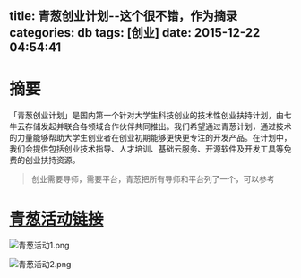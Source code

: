 title: 青葱创业计划--这个很不错，作为摘录			
categories: db
tags: [创业]
date: 2015-12-22 04:54:41
---

# 摘要

「青葱创业计划」是国内第一个针对大学生科技创业的技术性创业扶持计划，由七牛云存储发起并联合各领域合作伙伴共同推出。我们希望通过青葱计划，通过技术的力量能够帮助大学生创业者在创业初期能够更快更专注的开发产品。在计划中，我们会提供包括创业技术指导、人才培训、基础云服务、开源软件及开发工具等免费的创业扶持资源。

> 创业需要导师，需要平台，青葱把所有导师和平台列了一个，可以参考

# [青葱活动链接](http://hd.qiniu.com/qingcong)

![青葱活动1.png][1]

![青葱活动2.png][2]

  [1]: http://junhey.com/usr/uploads/2015/12/1425343916.png
  [2]: http://junhey.com/usr/uploads/2015/12/781191523.png
